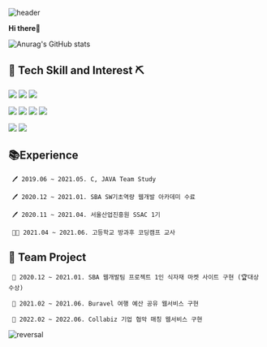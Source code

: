 ![header](https://capsule-render.vercel.app/api?type=wave&color=DCEDC8)

**Hi there**👋
 
![Anurag's GitHub stats](https://github-readme-stats.vercel.app/api?username=jungdahae1225&show_icons=true&theme=aura_dark)


🔨 Tech Skill and Interest ⛏
-----------
<img src="https://img.shields.io/badge/JAVA-orange?style=flat-square&logo=Java&logoColor=FFFFFF"/> <img src="https://img.shields.io/badge/C-gray?style=flat-square&logo=C&logoColor=FFFFFF"/> <img src="https://img.shields.io/badge/Python-navy?style=flat-square&logo=Python&logoColor=FFFFFF"/> 
<!-- <img src="https://img.shields.io/badge/H2-blue?style=flat-square"/>  -->
<!-- <img src="https://img.shields.io/badge/Linux-yellow?style=flat-square&logo=Linux&logoColor=FFFFFF"/> 
 -->
<img src="https://img.shields.io/badge/Spring-green?style=flat-square&logo=Spring&logoColor=FFFFFF"/> <img src="https://img.shields.io/badge/JPA-teal?style=flat-square"/>  <img src="https://img.shields.io/badge/Query Dsl-blue?style=flat-square"/> <img src="https://img.shields.io/badge/MySQL-grey?style=flat-square&logo=MySQL&logoColor=FFFFFF"/>  

<img src="https://img.shields.io/badge/React-skyblue?style=flat-square&logo=React&logoColor=FFFFFF"/> <img src="https://img.shields.io/badge/Bootstrap-purple?style=flat-square&logo=Bootstrap&logoColor=FFFFFF"/>



📚Experience
-----------
     🖊 2019.06 ~ 2021.05. C, JAVA Team Study
     
     🖊 2020.12 ~ 2021.01. SBA SW기초역량 웹개발 아카데미 수료 
  
     🖊 2020.11 ~ 2021.04. 서울산업진흥원 SSAC 1기

     👩‍🏫 2021.04 ~ 2021.06. 고등학교 방과후 코딩캠프 교사 


👯 Team Project
-----------
     📍 2020.12 ~ 2021.01. SBA 웹개발팀 프로젝트 1인 식자재 마켓 사이트 구현 (🏆대상 수상)
        
     📍 2021.02 ~ 2021.06. Buravel 여행 예산 공유 웹서비스 구현
     
     📍 2022.02 ~ 2022.06. Collabiz 기업 협악 매칭 웹서비스 구현


![reversal](https://capsule-render.vercel.app/api?type=soft&reversal=false&color=DCEDC8)
